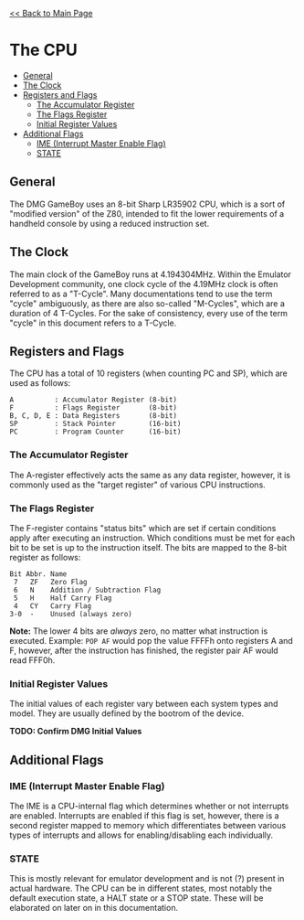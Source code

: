 [<< Back to Main Page](../)

# The CPU

  * [General](#general)
  * [The Clock](#the-clock)
  * [Registers and Flags](#registers-and-flags)
    + [The Accumulator Register](#the-accumulator-register)
    + [The Flags Register](#the-flags-register)
    + [Initial Register Values](#initial-register-values)
  * [Additional Flags](#additional-flags)
    + [IME (Interrupt Master Enable Flag)](#ime--interrupt-master-enable-flag-)
    + [STATE](#state)

## General
The DMG GameBoy uses an 8-bit Sharp LR35902 CPU, which is a sort of "modified version" of the Z80, intended to fit the lower requirements of a handheld console by using a reduced instruction set.

## The Clock
The main clock of the GameBoy runs at 4.194304MHz. Within the Emulator Development community, one clock cycle of the 4.19MHz clock is often referred to as a "T-Cycle". Many documentations tend to use the term "cycle" ambiguously, as there are also so-called "M-Cycles", which are a duration of 4 T-Cycles. For the sake of consistency, every use of the term "cycle" in this document refers to a T-Cycle.

## Registers and Flags
The CPU has a total of 10 registers (when counting PC and SP), which are used as follows:
```
A          : Accumulator Register (8-bit)
F          : Flags Register       (8-bit)
B, C, D, E : Data Registers       (8-bit)
SP         : Stack Pointer        (16-bit)
PC         : Program Counter      (16-bit)
```

### The Accumulator Register
The A-register effectively acts the same as any data register, however, it is commonly used as the "target register" of various CPU instructions.

### The Flags Register
The F-register contains "status bits" which are set if certain conditions apply after executing an instruction. Which conditions must be met for each bit to be set is up to the instruction itself. The bits are mapped to the 8-bit register as follows:
```
Bit Abbr. Name
 7   ZF   Zero Flag
 6   N    Addition / Subtraction Flag
 5   H    Half Carry Flag
 4   CY   Carry Flag
3-0  -    Unused (always zero)
```

**Note:** The lower 4 bits are *always* zero, no matter what instruction is executed. Example: `POP AF` would pop the value FFFFh onto registers A and F, however, after the instruction has finished, the register pair AF would read FFF0h.

### Initial Register Values
The initial values of each register vary between each system types and model. They are usually defined by the bootrom of the device.

**TODO: Confirm DMG Initial Values**

## Additional Flags
### IME (Interrupt Master Enable Flag)
The IME is a CPU-internal flag which determines whether or not interrupts are enabled. Interrupts are enabled if this flag is set, however, there is a second register mapped to memory which differentiates between various types of interrupts and allows for enabling/disabling each individually.

### STATE
This is mostly relevant for emulator development and is not (?) present in actual hardware. The CPU can be in different states, most notably the default execution state, a HALT state or a STOP state. These will be elaborated on later on in this documentation.
